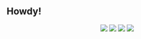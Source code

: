 ## Howdy!

<!--
**Chigiriq/Chigiriq** is a ✨ _special_ ✨ repository because its `README.md` (this file) appears on your GitHub profile.

Here are some ideas to get you started:

- 🔭 I’m currently working on ...
- 🌱 I’m currently learning ...
- 👯 I’m looking to collaborate on ...
- 🤔 I’m looking for help with ...
- 💬 Ask me about ...
- 📫 How to reach me: ...
- 😄 Pronouns: ...
- ⚡ Fun fact: ...
-->

<p align="center">
  <img src="http://github-profile-summary-cards.vercel.app/api/cards/repos-per-language?username=Chigiriq&theme=shades_of_purple">
  <img src="http://github-profile-summary-cards.vercel.app/api/cards/stats?username=Chigiriq&theme=shades_of_purple">
  
  <img src="http://github-profile-summary-cards.vercel.app/api/cards/most-commit-language?username=Chigiriq&theme=shades_of_purple">
  <img src="http://github-profile-summary-cards.vercel.app/api/cards/productive-time?username=Chigiriq&theme=shades_of_purple&utcOffset=8">
</p>
